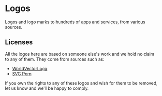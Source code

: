# Logos

Logos and logo marks to hundreds of apps and services, from various sources.

## Licenses

All the logos here are based on someone else's work and we hold no claim to any
of them. They come from sources such as:

- [WorldVectorLogo](https://worldvectorlogo.com)
- [SVG Porn](https://svgporn.com)

If you own the rights to any of these logos and wish for them to be removed,
let us know and we'll be happy to comply.
